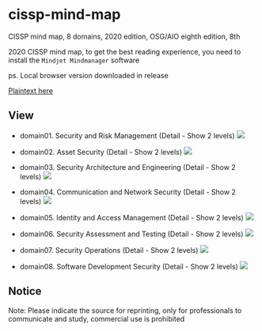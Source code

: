 # cissp-mind-map
CISSP mind map, 8 domains, 2020 edition, OSG/AIO eighth edition, 8th

2020 CISSP mind map, to get the best reading experience, you need to install the `Mindjet Mindmanager` software

ps. Local browser version downloaded in release

[Plaintext here](All-Domains-Tree-View.txt)

## View

- domain01. Security and Risk Management (Detail - Show 2 levels)
![](pictures/domain01.%20Security%20and%20Risk%20Management.gif)

- domain02. Asset Security (Detail - Show 2 levels)
![](pictures/domain02.%20Asset%20Security.gif)

- domain03. Security Architecture and Engineering (Detail - Show 2 levels)
![](pictures/domain03.%20Security%20Architecture%20and%20Engineering.gif)

- domain04. Communication and Network Security (Detail - Show 2 levels)
![](pictures/domain04.%20Communication%20and%20Network%20Security.gif)

- domain05. Identity and Access Management (Detail - Show 2 levels)
![](pictures/domain05.%20Identity%20and%20Access%20Management.gif)

- domain06. Security Assessment and Testing (Detail - Show 2 levels)
![](pictures/domain06.%20Security%20Assessment%20and%20Testing.gif)

- domain07. Security Operations (Detail - Show 2 levels)
![](pictures/domain07.%20Security%20Operations.gif)

- domain08. Software Development Security (Detail - Show 2 levels)
![](pictures/domain08.%20Software%20Development%20Security.gif)

## Notice

Note: Please indicate the source for reprinting, only for professionals to communicate and study, commercial use is prohibited
